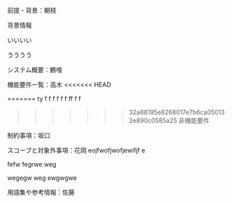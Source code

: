 前提・背景：朝枝

背景情報

いいいい

うううう

システム概要：鶴喰

機能要件一覧：高木
<<<<<<< HEAD

=======
ty
f
f
f
f
f
f
ff
f
f

>>>>>>> 32a88195e8268017e7b6ca050132e890c0585a25
>>>>>>> 非機能要件
>>>>>>>
>>>>>>
>>>>>
>>>>
>>>
>>

制約事項：坂口

スコープと対象外事項：花岡
eojfwofjwofjewifjf
e

fefw
fegrwe
weg

wegegw
weg
ewgwgwe

用語集や参考情報：佐藤
